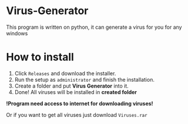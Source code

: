 # Virus-Generator
This program is written on python, it can generate a virus for you for any windows

# How to install
1. Click `Releases` and download the installer.
2. Run the setup as `administrator` and finish the installation.
3. Create a folder and put **Virus Generator** into it.
4. Done! All viruses will be installed in **created folder**
   
**!Program need access to internet for downloading viruses!**

Or if you want to get all viruses just download `Viruses.rar`
